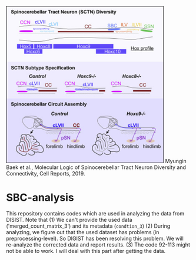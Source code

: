 <img src="/imgs/SBC.jpg" width="85%" height="85%">
Myungin Baek et al., Molecular Logic of Spinocerebellar Tract Neuron Diversity and Connectivity, Cell Reports, 2019.

# SBC-analysis
This repository contains codes which are used in analyzing the data from DISIST. Note that (1) We can't provide the used data ('merged_count_matrix_3') and its metadata (`condtion_3`) (2) During analyzing, we figure out that the used dataset has problems (in preprocessing-level). So DIGIST has been resolving this problem. We will re-analyze the corrected data and report results. (3) The code 92-113 might not be able to work. I will deal with this part after getting the data.
